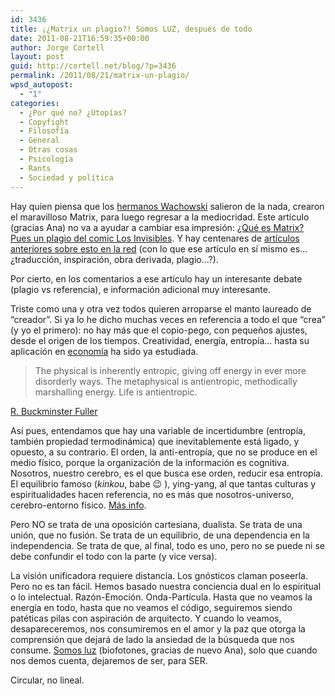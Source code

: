 ```yaml
---
id: 3436
title: ¡¿Matrix un plagio?! Somos LUZ, después de todo
date: 2011-08-21T16:59:35+00:00
author: Jorge Cortell
layout: post
guid: http://cortell.net/blog/?p=3436
permalink: /2011/08/21/matrix-un-plagio/
wpsd_autopost:
  - "1"
categories:
  - ¿Por qué no? ¿Utopías?
  - Copyfight
  - Filosofí­a
  - General
  - Otras cosas
  - Psicología
  - Rants
  - Sociedad y polí­tica
---
```

Hay quien piensa que los <a title="http://es.wikipedia.org/wiki/Hermanos_Wachowski" href="http://es.wikipedia.org/wiki/Hermanos_Wachowski" target="_blank">hermanos Wachowski</a> salieron de la nada, crearon el maravilloso Matrix, para luego regresar a la mediocridad. Este artículo (gracias Ana) no va a ayudar a cambiar esa impresión: <a title="http://mundovodevil.blogspot.com/2011/06/que-es-matrix-pues-un-plagio-del-comic.html" href="http://mundovodevil.blogspot.com/2011/06/que-es-matrix-pues-un-plagio-del-comic.html" target="_blank">¿Qué es Matrix? Pues un plagio del comic Los Invisibles</a>. Y hay centenares de <a title="http://www.google.es/search?sourceid=chrome&ie=UTF-8&q=matrix+the+invisbles+comic" href="http://www.google.es/search?sourceid=chrome&ie=UTF-8&q=matrix+the+invisbles+comic" target="_blank">artículos anteriores sobre esto en la red</a> (con lo que ese artículo en sí mismo es&#8230;¿traducción, inspiración, obra derivada, plagio&#8230;?).

Por cierto, en los comentarios a ese artículo hay un interesante debate (plagio vs referencia), e información adicional muy interesante.

Triste como una y otra vez todos quieren arroparse el manto laureado de &#8220;creador&#8221;. Si ya lo he dicho muchas veces en referencia a todo el que &#8220;crea&#8221; (y yo el primero): no hay más que el copio-pego, con pequeños ajustes, desde el origen de los tiempos. Creatividad, energía, entropía&#8230; hasta su aplicación en <a title="http://ethics.paricenter.com/en/conference/papers/energy.pdf" href="http://ethics.paricenter.com/en/conference/papers/energy.pdf" target="_blank">economía</a> ha sido ya estudiada.

> The physical is inherently entropic, giving off energy in ever more disorderly ways. The metaphysical is antientropic, methodically marshalling energy. Life is antientropic.

<a title="http://es.wikipedia.org/wiki/Richard_Buckminster_Fuller" href="http://es.wikipedia.org/wiki/Richard_Buckminster_Fuller" target="_blank">R. Buckminster Fuller</a>

Así pues, entendamos que hay una variable de incertidumbre (entropía, también propiedad termodinámica) que inevitablemente está ligado, y opuesto, a su contrario. El orden, la anti-entropía, que no se produce en el medio físico, porque la organización de la información es cognitiva. Nosotros, nuestro cerebro, es el que busca ese orden, reducir esa entropía. El equilibrio famoso (_kinkou_, babe 😉 ), ying-yang, al que tantas culturas y espiritualidades hacen referencia, no es más que nosotros-universo, cerebro-entorno físico. <a title="http://2bcreative.org/?page_id=158" href="http://2bcreative.org/?page_id=158" target="_blank">Más info</a>.

Pero NO se trata de una oposición cartesiana, dualista. Se trata de una unión, que no fusión. Se trata de un equilibrio, de una dependencia en la independencia. Se trata de que, al final, todo es uno, pero no se puede ni se debe confundir el todo con la parte (y vice versa).

La visión unificadora requiere distancia. Los gnósticos claman poseerla. Pero no es tan fácil. Hemos basado nuestra conciencia dual en lo espiritual o lo intelectual. Razón-Emoción. Onda-Partícula. Hasta que no veamos la energía en todo, hasta que no veamos el código, seguiremos siendo patéticas pilas con aspiración de arquitecto. Y cuando lo veamos, desapareceremos, nos consumiremos en el amor y la paz que otorga la comprensión que dejará de lado la ansiedad de la búsqueda que nos consume. <a title="http://pijamasurf.com/2011/08/siendo-luz-el-tiempo-desde-la-perspectiva-de-un-foton/" href="http://pijamasurf.com/2011/08/siendo-luz-el-tiempo-desde-la-perspectiva-de-un-foton/" target="_blank">Somos luz</a> (biofotones, gracias de nuevo Ana), solo que cuando nos demos cuenta, dejaremos de ser, para SER.

Circular, no lineal.